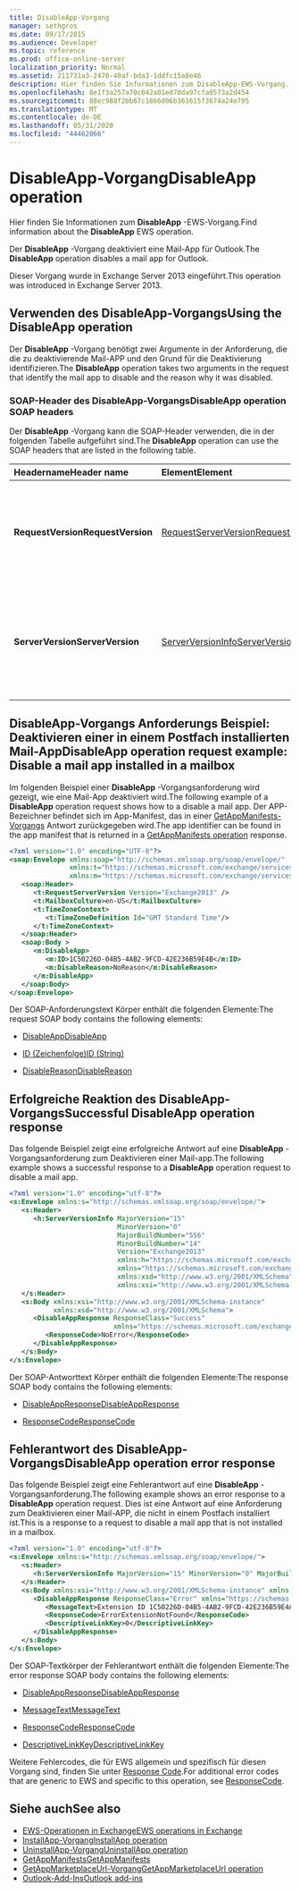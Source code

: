 ```yaml
---
title: DisableApp-Vorgang
manager: sethgros
ms.date: 09/17/2015
ms.audience: Developer
ms.topic: reference
ms.prod: office-online-server
localization_priority: Normal
ms.assetid: 211731a3-2470-49af-bda3-1ddfc15a8e46
description: Hier finden Sie Informationen zum DisableApp-EWS-Vorgang.
ms.openlocfilehash: 8e1f3a257a70c042a01ed70da97cfa0573a2d454
ms.sourcegitcommit: 88ec988f2bb67c1866d06b361615f3674a24e795
ms.translationtype: MT
ms.contentlocale: de-DE
ms.lasthandoff: 05/31/2020
ms.locfileid: "44462066"
---
```

# <a name="disableapp-operation"></a><span data-ttu-id="210ed-103">DisableApp-Vorgang</span><span class="sxs-lookup"><span data-stu-id="210ed-103">DisableApp operation</span></span>

<span data-ttu-id="210ed-104">Hier finden Sie Informationen zum **DisableApp** -EWS-Vorgang.</span><span class="sxs-lookup"><span data-stu-id="210ed-104">Find information about the **DisableApp** EWS operation.</span></span> 
  
<span data-ttu-id="210ed-105">Der **DisableApp** -Vorgang deaktiviert eine Mail-App für Outlook.</span><span class="sxs-lookup"><span data-stu-id="210ed-105">The **DisableApp** operation disables a mail app for Outlook.</span></span> 
  
<span data-ttu-id="210ed-106">Dieser Vorgang wurde in Exchange Server 2013 eingeführt.</span><span class="sxs-lookup"><span data-stu-id="210ed-106">This operation was introduced in Exchange Server 2013.</span></span>
  
## <a name="using-the-disableapp-operation"></a><span data-ttu-id="210ed-107">Verwenden des DisableApp-Vorgangs</span><span class="sxs-lookup"><span data-stu-id="210ed-107">Using the DisableApp operation</span></span>

<span data-ttu-id="210ed-108">Der **DisableApp** -Vorgang benötigt zwei Argumente in der Anforderung, die die zu deaktivierende Mail-APP und den Grund für die Deaktivierung identifizieren.</span><span class="sxs-lookup"><span data-stu-id="210ed-108">The **DisableApp** operation takes two arguments in the request that identify the mail app to disable and the reason why it was disabled.</span></span> 
  
### <a name="disableapp-operation-soap-headers"></a><span data-ttu-id="210ed-109">SOAP-Header des DisableApp-Vorgangs</span><span class="sxs-lookup"><span data-stu-id="210ed-109">DisableApp operation SOAP headers</span></span>

<span data-ttu-id="210ed-110">Der **DisableApp** -Vorgang kann die SOAP-Header verwenden, die in der folgenden Tabelle aufgeführt sind.</span><span class="sxs-lookup"><span data-stu-id="210ed-110">The **DisableApp** operation can use the SOAP headers that are listed in the following table.</span></span> 
  
|<span data-ttu-id="210ed-111">**Headername**</span><span class="sxs-lookup"><span data-stu-id="210ed-111">**Header name**</span></span>|<span data-ttu-id="210ed-112">**Element**</span><span class="sxs-lookup"><span data-stu-id="210ed-112">**Element**</span></span>|<span data-ttu-id="210ed-113">**Beschreibung**</span><span class="sxs-lookup"><span data-stu-id="210ed-113">**Description**</span></span>|
|:-----|:-----|:-----|
|<span data-ttu-id="210ed-114">**RequestVersion**</span><span class="sxs-lookup"><span data-stu-id="210ed-114">**RequestVersion**</span></span> <br/> |[<span data-ttu-id="210ed-115">RequestServerVersion</span><span class="sxs-lookup"><span data-stu-id="210ed-115">RequestServerVersion</span></span>](requestserverversion.md) <br/> |<span data-ttu-id="210ed-116">Gibt die Schemaversion für die Vorgangsanforderung an.</span><span class="sxs-lookup"><span data-stu-id="210ed-116">Identifies the schema version for the operation request.</span></span> <span data-ttu-id="210ed-117">Diese Kopfzeile gilt für eine Anforderung.</span><span class="sxs-lookup"><span data-stu-id="210ed-117">This header is applicable to a request.</span></span>  <br/> |
|<span data-ttu-id="210ed-118">**ServerVersion**</span><span class="sxs-lookup"><span data-stu-id="210ed-118">**ServerVersion**</span></span> <br/> |[<span data-ttu-id="210ed-119">ServerVersionInfo</span><span class="sxs-lookup"><span data-stu-id="210ed-119">ServerVersionInfo</span></span>](serverversioninfo.md) <br/> |<span data-ttu-id="210ed-120">Gibt die Version des Servers an, der auf die Anforderung geantwortet hat.</span><span class="sxs-lookup"><span data-stu-id="210ed-120">Identifies the version of the server that responded to the request.</span></span> <span data-ttu-id="210ed-121">Diese Kopfzeile gilt für eine Antwort.</span><span class="sxs-lookup"><span data-stu-id="210ed-121">This header is applicable to a response.</span></span>  <br/> |
   
## <a name="disableapp-operation-request-example-disable-a-mail-app-installed-in-a-mailbox"></a><span data-ttu-id="210ed-122">DisableApp-Vorgangs Anforderungs Beispiel: Deaktivieren einer in einem Postfach installierten Mail-App</span><span class="sxs-lookup"><span data-stu-id="210ed-122">DisableApp operation request example: Disable a mail app installed in a mailbox</span></span>

<span data-ttu-id="210ed-123">Im folgenden Beispiel einer **DisableApp** -Vorgangsanforderung wird gezeigt, wie eine Mail-App deaktiviert wird.</span><span class="sxs-lookup"><span data-stu-id="210ed-123">The following example of a **DisableApp** operation request shows how to a disable a mail app.</span></span> <span data-ttu-id="210ed-124">Der APP-Bezeichner befindet sich im App-Manifest, das in einer [GetAppManifests-Vorgangs](getappmanifests-operation.md) Antwort zurückgegeben wird.</span><span class="sxs-lookup"><span data-stu-id="210ed-124">The app identifier can be found in the app manifest that is returned in a [GetAppManifests operation](getappmanifests-operation.md) response.</span></span> 
  
```XML
<?xml version="1.0" encoding="UTF-8"?>
<soap:Envelope xmlns:soap="http://schemas.xmlsoap.org/soap/envelope/"
               xmlns:t="https://schemas.microsoft.com/exchange/services/2006/types"
               xmlns:m="https://schemas.microsoft.com/exchange/services/2006/messages">
   <soap:Header>
      <t:RequestServerVersion Version="Exchange2013" />
      <t:MailboxCulture>en-US</t:MailboxCulture>
      <t:TimeZoneContext>
         <t:TimeZoneDefinition Id="GMT Standard Time"/>
      </t:TimeZoneContext>
   </soap:Header>
   <soap:Body >
      <m:DisableApp>
         <m:ID>1C50226D-04B5-4AB2-9FCD-42E236B59E4B</m:ID>
         <m:DisableReason>NoReason</m:DisableReason>
      </m:DisableApp>
   </soap:Body>
</soap:Envelope>
```

<span data-ttu-id="210ed-125">Der SOAP-Anforderungstext Körper enthält die folgenden Elemente:</span><span class="sxs-lookup"><span data-stu-id="210ed-125">The request SOAP body contains the following elements:</span></span>
  
- [<span data-ttu-id="210ed-126">DisableApp</span><span class="sxs-lookup"><span data-stu-id="210ed-126">DisableApp</span></span>](disableapp.md)
    
- [<span data-ttu-id="210ed-127">ID (Zeichenfolge)</span><span class="sxs-lookup"><span data-stu-id="210ed-127">ID (String)</span></span>](id-string.md)
    
- [<span data-ttu-id="210ed-128">DisableReason</span><span class="sxs-lookup"><span data-stu-id="210ed-128">DisableReason</span></span>](disablereason.md)
    
## <a name="successful-disableapp-operation-response"></a><span data-ttu-id="210ed-129">Erfolgreiche Reaktion des DisableApp-Vorgangs</span><span class="sxs-lookup"><span data-stu-id="210ed-129">Successful DisableApp operation response</span></span>

<span data-ttu-id="210ed-130">Das folgende Beispiel zeigt eine erfolgreiche Antwort auf eine **DisableApp** -Vorgangsanforderung zum Deaktivieren einer Mail-app.</span><span class="sxs-lookup"><span data-stu-id="210ed-130">The following example shows a successful response to a **DisableApp** operation request to disable a mail app.</span></span> 
  
```XML
<?xml version="1.0" encoding="utf-8"?>
<s:Envelope xmlns:s="http://schemas.xmlsoap.org/soap/envelope/">
   <s:Header>
      <h:ServerVersionInfo MajorVersion="15" 
                           MinorVersion="0" 
                           MajorBuildNumber="556" 
                           MinorBuildNumber="14" 
                           Version="Exchange2013" 
                           xmlns:h="https://schemas.microsoft.com/exchange/services/2006/types" 
                           xmlns="https://schemas.microsoft.com/exchange/services/2006/types" 
                           xmlns:xsd="http://www.w3.org/2001/XMLSchema" 
                           xmlns:xsi="http://www.w3.org/2001/XMLSchema-instance"/>
   </s:Header>
   <s:Body xmlns:xsi="http://www.w3.org/2001/XMLSchema-instance" 
           xmlns:xsd="http://www.w3.org/2001/XMLSchema">
      <DisableAppResponse ResponseClass="Success" 
                          xmlns="https://schemas.microsoft.com/exchange/services/2006/messages">
         <ResponseCode>NoError</ResponseCode>
      </DisableAppResponse>
   </s:Body>
</s:Envelope>
```

<span data-ttu-id="210ed-131">Der SOAP-Antworttext Körper enthält die folgenden Elemente:</span><span class="sxs-lookup"><span data-stu-id="210ed-131">The response SOAP body contains the following elements:</span></span>
  
- [<span data-ttu-id="210ed-132">DisableAppResponse</span><span class="sxs-lookup"><span data-stu-id="210ed-132">DisableAppResponse</span></span>](disableappresponse.md)
    
- [<span data-ttu-id="210ed-133">ResponseCode</span><span class="sxs-lookup"><span data-stu-id="210ed-133">ResponseCode</span></span>](responsecode.md)
    
## <a name="disableapp-operation-error-response"></a><span data-ttu-id="210ed-134">Fehlerantwort des DisableApp-Vorgangs</span><span class="sxs-lookup"><span data-stu-id="210ed-134">DisableApp operation error response</span></span>

<span data-ttu-id="210ed-135">Das folgende Beispiel zeigt eine Fehlerantwort auf eine **DisableApp** -Vorgangsanforderung.</span><span class="sxs-lookup"><span data-stu-id="210ed-135">The following example shows an error response to a **DisableApp** operation request.</span></span> <span data-ttu-id="210ed-136">Dies ist eine Antwort auf eine Anforderung zum Deaktivieren einer Mail-APP, die nicht in einem Postfach installiert ist.</span><span class="sxs-lookup"><span data-stu-id="210ed-136">This is a response to a request to disable a mail app that is not installed in a mailbox.</span></span> 
  
```XML
<?xml version="1.0" encoding="utf-8"?>
<s:Envelope xmlns:s="http://schemas.xmlsoap.org/soap/envelope/">
   <s:Header>
      <h:ServerVersionInfo MajorVersion="15" MinorVersion="0" MajorBuildNumber="556" MinorBuildNumber="14" Version="Exchange2013" xmlns:h="https://schemas.microsoft.com/exchange/services/2006/types" xmlns="https://schemas.microsoft.com/exchange/services/2006/types" xmlns:xsd="http://www.w3.org/2001/XMLSchema" xmlns:xsi="http://www.w3.org/2001/XMLSchema-instance"/>
   </s:Header>
   <s:Body xmlns:xsi="http://www.w3.org/2001/XMLSchema-instance" xmlns:xsd="http://www.w3.org/2001/XMLSchema">
      <DisableAppResponse ResponseClass="Error" xmlns="https://schemas.microsoft.com/exchange/services/2006/messages">
         <MessageText>Extension ID 1C50226D-04B5-4AB2-9FCD-42E236B59E4A can't be found.</MessageText>
         <ResponseCode>ErrorExtensionNotFound</ResponseCode>
         <DescriptiveLinkKey>0</DescriptiveLinkKey>
      </DisableAppResponse>
   </s:Body>
</s:Envelope>
```

<span data-ttu-id="210ed-137">Der SOAP-Textkörper der Fehlerantwort enthält die folgenden Elemente:</span><span class="sxs-lookup"><span data-stu-id="210ed-137">The error response SOAP body contains the following elements:</span></span>
  
- [<span data-ttu-id="210ed-138">DisableAppResponse</span><span class="sxs-lookup"><span data-stu-id="210ed-138">DisableAppResponse</span></span>](disableappresponse.md)
    
- [<span data-ttu-id="210ed-139">MessageText</span><span class="sxs-lookup"><span data-stu-id="210ed-139">MessageText</span></span>](messagetext.md)
    
- [<span data-ttu-id="210ed-140">ResponseCode</span><span class="sxs-lookup"><span data-stu-id="210ed-140">ResponseCode</span></span>](responsecode.md)
    
- [<span data-ttu-id="210ed-141">DescriptiveLinkKey</span><span class="sxs-lookup"><span data-stu-id="210ed-141">DescriptiveLinkKey</span></span>](descriptivelinkkey.md)
    
<span data-ttu-id="210ed-142">Weitere Fehlercodes, die für EWS allgemein und spezifisch für diesen Vorgang sind, finden Sie unter [Response Code](responsecode.md).</span><span class="sxs-lookup"><span data-stu-id="210ed-142">For additional error codes that are generic to EWS and specific to this operation, see [ResponseCode](responsecode.md).</span></span>
  
## <a name="see-also"></a><span data-ttu-id="210ed-143">Siehe auch</span><span class="sxs-lookup"><span data-stu-id="210ed-143">See also</span></span>

- [<span data-ttu-id="210ed-144">EWS-Operationen in Exchange</span><span class="sxs-lookup"><span data-stu-id="210ed-144">EWS operations in Exchange</span></span>](ews-operations-in-exchange.md)   
- [<span data-ttu-id="210ed-145">InstallApp-Vorgang</span><span class="sxs-lookup"><span data-stu-id="210ed-145">InstallApp operation</span></span>](installapp-operation.md)   
- [<span data-ttu-id="210ed-146">UninstallApp-Vorgang</span><span class="sxs-lookup"><span data-stu-id="210ed-146">UninstallApp operation</span></span>](uninstallapp-operation.md)   
- [<span data-ttu-id="210ed-147">GetAppManifests</span><span class="sxs-lookup"><span data-stu-id="210ed-147">GetAppManifests</span></span>](getappmanifests.md)   
- [<span data-ttu-id="210ed-148">GetAppMarketplaceUrl-Vorgang</span><span class="sxs-lookup"><span data-stu-id="210ed-148">GetAppMarketplaceUrl operation</span></span>](getappmarketplaceurl-operation.md)   
- [<span data-ttu-id="210ed-149">Outlook-Add-Ins</span><span class="sxs-lookup"><span data-stu-id="210ed-149">Outlook add-ins</span></span>](https://msdn.microsoft.com/library/71e64bc9-e347-4f5d-8948-0a47b5dd93e6%28Office.15%29.aspx)
    

